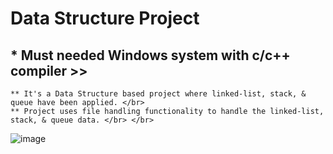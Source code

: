 # Data Structure Project 
## * Must needed Windows system with c/c++ compiler >>
    ** It's a Data Structure based project where linked-list, stack, & queue have been applied. </br>
    ** Project uses file handling functionality to handle the linked-list, stack, & queue data. </br> </br>
![image](https://github.com/user-attachments/assets/fef98cb2-140d-432b-8063-a74862065511)
